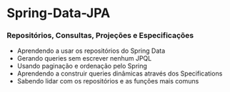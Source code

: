 # Spring-Data-JPA
### Repositórios, Consultas, Projeções e Especificações

* Aprendendo a usar os repositórios do Spring Data
* Gerando queries sem escrever nenhum JPQL
* Usando paginação e ordenação pelo Spring
* Aprendendo a construir queries dinâmicas através dos Specifications
* Sabendo lidar com os repositórios e as funções mais comuns

